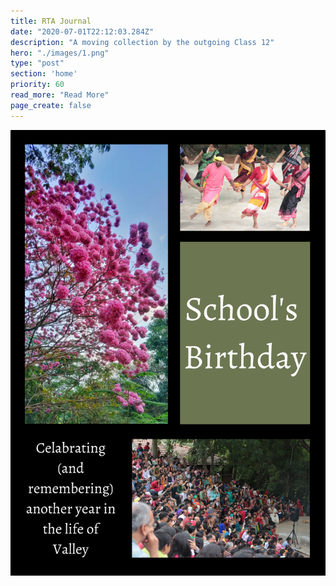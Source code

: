 ```yaml
---
title: RTA Journal
date: "2020-07-01T22:12:03.284Z"
description: "A moving collection by the outgoing Class 12"
hero: "./images/1.png"
type: "post"
section: 'home'
priority: 60
read_more: "Read More"
page_create: false
---
```


![1](./1.png)
